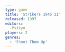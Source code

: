 ```yaml
---
type: game
title: 'Strikers 1945 II'
released: 1997
editors: 
  -Psikyo
players: 2
genres:
  - 'Shoot Them Up'
---
```


